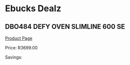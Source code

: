 
# Ebucks Dealz
## DBO484 DEFY OVEN SLIMLINE 600 SE
[Product Page](https://www.ebucks.com/web/shop/productSelected.do?prodId=1232918772&catId=704989856)

Price: R3699.00

Savings: 


	